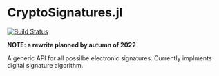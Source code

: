 # CryptoSignatures.jl
[![Build Status](https://travis-ci.com/PeaceFounder/CryptoSignatures.jl.svg?branch=master)](https://travis-ci.com/PeaceFounder/CryptoSignatures.jl)

**NOTE: a rewrite planned by autumn of 2022**

A generic API for all possilbe electronic signatures. Currently implments digital signature algorithm.

